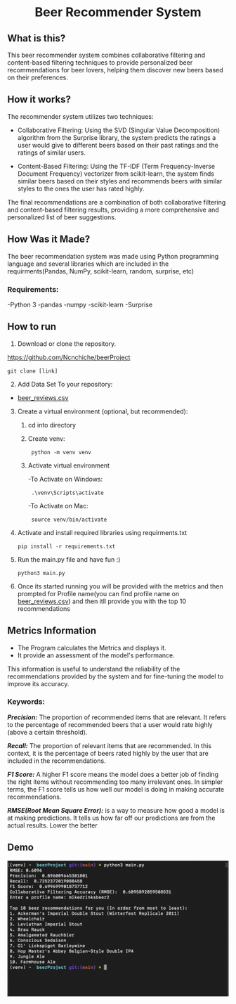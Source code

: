 <h1 align="center">Beer Recommender System</h1>


## What is this?

This beer recommender system combines collaborative filtering and content-based filtering techniques to provide personalized beer recommendations for beer lovers, helping them discover new beers based on their preferences.


## How it works?

The recommender system utilizes two techniques:

-   Collaborative Filtering: Using the SVD (Singular Value Decomposition) algorithm from the Surprise library, the system predicts the ratings a user would give to different beers based on their past ratings and the ratings of similar users.

-   Content-Based Filtering: Using the TF-IDF (Term Frequency-Inverse Document Frequency) vectorizer from scikit-learn, the system finds similar beers based on their styles and recommends beers with similar styles to the ones the user has rated highly.

The final recommendations are a combination of both collaborative filtering and content-based filtering results, providing a more comprehensive and personalized list of beer suggestions.



## How Was it Made?

The beer recommendation system was made using Python programming language and several libraries which are included in the requirments(Pandas, NumPy, scikit-learn, random, surprise, etc)

### Requirements:

-Python 3
-pandas
-numpy
-scikit-learn
-Surprise

## How to run

1. Download or clone the repository.

https://github.com/Ncnchiche/beerProject


    git clone [link]


2. Add Data Set To your repository:

- [beer_reviews.csv](https://data.world/socialmediadata/beeradvocate/workspace/file?filename=beer_reviews.csv)

3. Create a virtual environment (optional, but recommended):

    1. cd into directory
    
    2. Create venv:
            
            python -m venv venv
     
    3. Activate virtual environment
            
        -To Activate on Windows:

            .\venv\Scripts\activate


        -To Activate on Mac:

            source venv/bin/activate

            
4. Activate and install required libraries using requirments.txt
    ```
    pip install -r requirements.txt
    ```

5. Run the main.py file and have fun :)
    ```
    python3 main.py
    ```

6. Once its started running you will be provided with the metrics and then prompted for Profile name(you can find profile name on [beer_reviews.csv](https://data.world/socialmediadata/beeradvocate/workspace/file?filename=beer_reviews.csv)) and then itll provide you with the top 10 recommendations

## Metrics Information

- The Program calculates the Metrics and displays it. 
- It provide an assessment of the model's performance. 

This information is useful to understand the reliability of the recommendations provided by the system and for fine-tuning the model to improve its accuracy.

### Keywords:

***Precision:*** The proportion of recommended items that are relevant. It refers to the percentage of recommended beers that a user would rate highly (above a certain threshold).

***Recall:*** The proportion of relevant items that are recommended. In this context, it is the percentage of beers rated highly by the user that are included in the recommendations.

***F1 Score:*** A higher F1 score means the model does a better job of finding the right items without recommending too many irrelevant ones. In simpler terms, the F1 score tells us how well our model is doing in making accurate recommendations.

***RMSE(Root Mean Square Error):*** is a way to measure how good a model is at making predictions. It tells us how far off our predictions are from the actual results. Lower the better


## Demo
 
 
![My Image](samplePicture.png)
